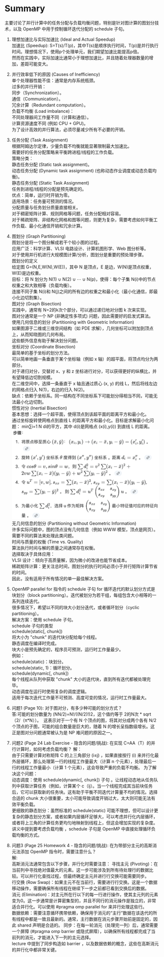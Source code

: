 # Summary  
主要讨论了并行计算中的任务分配与负载均衡问题，特别是针对图计算的图划分技术，以及 OpenMP 中用于控制循环迭代分配的 schedule 子句。  
1. 理想加速比与实际加速比 (Ideal and Actual Speedup)  
加速比 (Speedup): S=T(s)/T(p)，其中T(s)是顺序执行时间，T(p)是并行执行时间。理想情况下，使用p个处理单元，我们期望加速比能提高p倍。  
然而在实践中，实际加速比通常小于理想加速比，并且随着处理器数量的增加，差距可能变大。   
2. 并行效率低下的原因 (Causes of Inefficiency)   
单个处理器性能不佳：通常是内存系统瓶颈。  
过多的并行开销：  
同步（Synchronization）。  
通信（Communication）。  
冗余计算（Redundant computation）。  
负载不均衡 (Load imbalance)：  
不同处理器间工作量不同（计算和通信）。  
计算资源速度不同 (例如 CPU + GPU)。  
为了设计高效的并行算法，必须尽量减少所有不必要的开销。  
3. 任务分配 (Task Assignment)  
根据阿姆达尔定律，少量负载不均衡就能显著限制最大加速比。  
需要好的任务分配策略来平衡跨进程/线程的工作负载。  
策略分类：   
静态任务分配 (Static task assignment)。  
动态任务分配 (Dynamic task assignment) (也称动态作业调度或动态负载均衡)。  
静态任务分配 (Static Task Assignment)   
任务到进程/线程的分配是预先确定的。  
优点：简单，运行时开销为零。  
适用场景：任务量可预测的情况。  
分配质量与任务划分质量直接相关。  
对于稠密矩阵计算、规则网格等问题，任务分配相对容易。  
对于稀疏矩阵、非结构化网格和图等问题，则更为复杂，需要考虑如何平衡工作负载、最小化通信开销和冗余计算。  
4. 图划分 (Graph Partitioning)  
图划分是将一个图分解成若干个较小图的过程。  
应用广泛：科学计算、VLSI 电路设计、计算机图形学、Web 图分析等。  
对于使用并行机进行大规模图计算/分析，图划分是重要的预处理步骤。  
图划分的定义   
给定图 G=(N,E,W(N),W(E))，其中 N 是顶点，E 是边，W(N)是顶点权重，W(E)是边权重。  
目标：将 N 划分为 N(1) ∪ N(2) ∪ ⋯ ∪ N(p)，使得：每个子集 N(i)中的节点权重之和大致相等（负载均衡）。  
连接不同子集 N(i)和 N(j)之间的所有边的权重之和最小化（最小化通信，即最小化边切割集）。  
图对分 (Graph Bisection)   
实践中，通常有 N=2的k次个部分，可以通过递归地对分图 k 次来实现。  
图对分通常是一个 NP (非确定性多项式) 问题，因此需要好的启发式算法。  
使用几何信息的划分 (Partitioning with Geometric Information)   
如果图源于二维或三维空间结构（如 PDE 求解），几何坐标可以附加到顶点上，从而知晓图的几何布局。  
这些额外信息有助于解决划分问题。  
坐标对分 (Coordinate Bisection)   
最简单的基于坐标的划分方法。  
可以简单地画一条垂直于某个坐标轴（例如 x 轴）的超平面，将顶点均分为两部分。  
对于递归对分，交替对 x、y 和 z 坐标进行对分，可以获得更好的纵横比，并有望降低边切割规模。  
在二维空间中，选择一条垂直于 x 轴且通过质心 (x, y​) 的线 L，然后将线左边的网格点归入 N(1)，右边的归入 N(2)。  
缺点：依赖于坐标系。同一结构在不同坐标系下可能划分得相当不同，可能无法最小化边切割。  
惯性对分 (Inertial Bisection)   
基本思想：选择一个超平面，使得顶点到该超平面的距离平方和最小化。  
通过坐标旋转使网格点到直线 L 的距离平方和最小化。目标是求解最小化问题： min∑i=1 N di的平方，其中 d(i)是网格点 (x(i),y(i)) 到直线 L 的距离。    
![alt text](image.png)
无几何信息的划分 (Partitioning without Geometric Information)   
许多实际问题中，图的顶点没有几何信息（例如 WWW 模型，顶点是网页）。  
需要不同的算法来处理此类问题。  
时间与质量的权衡 (Time vs. Quality)   
算法执行时间与解的质量之间通常存在权衡。  
选择取决于具体应用：  
VLSI 设计：倾向于高质量解，因为微小的改进也能节省成本。  
稀疏矩阵计算：更关注总时间，图划分的执行时间必须小于并行矩阵计算节省的时间。  
因此，没有适用于所有情况的单一最佳解决方案。  
5. OpenMP parallel for 指令的 schedule 子句
for 循环迭代的默认划分方式是块划分（block partitioning）。迭代被划分为若干组，每组包含大小相等的一系列连续迭代。  
很多情况下，希望以不同的块大小划分迭代，或者循环划分（cyclic partitioning）。  
解决方案：使用 schedule 子句。  
schedule 子句的类型   
schedule(static[, chunk])  
将大小为 "chunk" 的迭代块分配给每个线程。  
静态调度在编译时完成。  
块大小是预先确定的，程序员可预测，运行时工作量最少。  
例如：  
schedule(static)：块划分。  
schedule(static, 1)：循环划分。  
schedule(dynamic[, chunk])  
每个线程从队列中获取 "chunk" 大小的迭代块，直到所有迭代都被处理完毕。  
动态调度在运行时使用复杂的调度逻辑。  
适用于每次迭代工作量不可预测、高度可变的情况，运行时工作量最大。  
6. 问题1 (Page 10): 对于图对分，有多少种可能的划分方式？  
答:可能的划分数量为 (NN/2)=N!/((N/2)!)2，这个值约等于 2的N次 * sqrt（2/（π*N））。	​
这表示对于一个有 N 个顶点的图，将其对分成两个各有 N/2 个顶点的子图，可能的组合数量是巨大的，随着 N 的增长呈指数级增长。这正是图对分问题通常被认为是 NP 难问题的原因之一。  

7. 问题2 (Page 24 Lab Exercise - 隐含的问题/挑战): 在实现 C=AA（T）的并行计算时，如何考虑负载均衡？
解：  
由于只需要计算对称矩阵 C 的上三角部分 (i≤j) ，如果直接按行 (i) 来并行化最外层循环，那么处理第一行的线程工作量最大（计算 n 个元素），处理最后一行的线程工作量最小（计算 1 个元素），这会导致严重的负载不均衡。
为了解决这个问题：  
动态调度：使用 schedule(dynamic[, chunk]) 子句 。让线程动态地从任务队列中获取计算任务（例如，计算某个 c（ij）。当一个线程完成其当前块任务后，它可以获取新的任务块。这有助于平衡不同迭代计算量不均的情况。选择合适的 chunk 大小很重要，太小可能导致调度开销过大，太大则可能无法有效平衡负载。  
更细致的静态划分：虽然标准的 schedule(static) 可能不理想，但可以设计更复杂的静态划分方案，或者如果内层循环足够大，可以考虑并行化内层循环，或者将上三角的计算任务更均匀地映射到线程上，但这会增加实现的复杂度。  
讲义中提到要考虑负载均衡 ，schedule 子句是 OpenMP 中直接处理循环负载均衡的方式。  
8. 问题3 (Page 25 Homework 4 - 隐含的问题/挑战): 在为带部分主元的高斯消元法添加 OpenMP 指令时，需要注意什么？  
解:  
高斯消元法通常包含以下步骤，并行化时需要注意：
寻找主元 (Pivoting)：在当前列中寻找绝对值最大的元素。这一步可能涉及到所有待处理行的数据比较。可以并行化查找过程，但最终确定主元并进行行交换可能需要同步。  
行交换 (Row Swap)：如果主元不在当前行，需要进行行交换。这是一个数据移动操作，需要确保所有线程在继续下一步之前都已看到交换后的数据。  
消元 (Elimination)：对主元所在行以下的每一行进行操作，使其主元列的元素变为0。这一步通常是计算密集型的，并且不同行的消元操作是独立的，非常适合并行化。可以使用 #pragma omp parallel for 来并行处理这些行。  
数据依赖：需要注意循环携带依赖，确保用于消元的“主行”数据在该迭代的所有线程中都是一致且最新的。通常，主行数据在消元步骤开始前是固定的，因此 shared 声明是合适的。
同步：在每一轮消元（处理完一列）后，通常需要一个屏障 (#pragma omp barrier 或隐式屏障），以确保所有线程都完成了当前列的消元，才能进入下一列的主元选择。  
lecture 中提到了同步构造如 barrier ，以及数据依赖的概念，这些在高斯消元的并行化中都非常关键。  